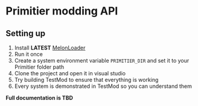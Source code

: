 # Primitier modding API
## Setting up
1. Install **LATEST** [MelonLoader](https://github.com/LavaGang/MelonLoader/releases/latest)
2. Run it once
3. Create a system environment variable ```PRIMITIER_DIR``` and set it to your Primitier folder path
4. Clone the project and open it in visual studio
5. Try building TestMod to ensure that everything is working
6. Every system is demonstrated in TestMod so you can understand them

**Full documentation is TBD**

